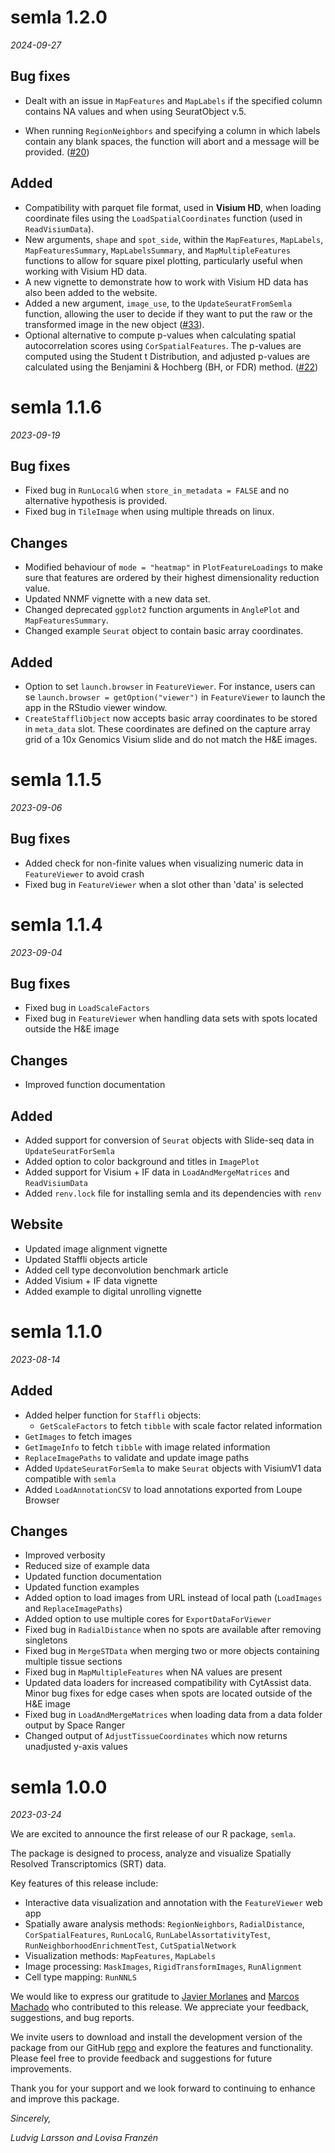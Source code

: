 # semla 1.2.0

*2024-09-27*

## Bug fixes

- Dealt with an issue in `MapFeatures` and `MapLabels` if the specified column contains NA values and when using SeuratObject v.5.

- When running `RegionNeighbors` and specifying a column in which labels contain any blank spaces, the function will abort and a message will be provided. ([#20](https://github.com/ludvigla/semla/issues/20))


## Added

- Compatibility with parquet file format, used in **Visium HD**, when loading coordinate files using the `LoadSpatialCoordinates` function (used in `ReadVisiumData`).
- New arguments, `shape` and `spot_side`, within the `MapFeatures`, `MapLabels`, `MapFeaturesSummary`, `MapLabelsSummary`, and `MapMultipleFeatures` functions to allow for square pixel plotting, particularly useful when working with Visium HD data. 
- A new vignette to demonstrate how to work with Visium HD data has also been added to the website.
- Added a new argument, `image_use`, to the `UpdateSeuratFromSemla` function, allowing the user to decide if they want to put the raw or the transformed image in the new object ([#33](https://github.com/ludvigla/semla/pull/33)). 
- Optional alternative to compute p-values when calculating spatial autocorrelation scores using `CorSpatialFeatures`. The p-values are computed using the Student t Distribution, and adjusted p-values are calculated using the Benjamini & Hochberg (BH, or FDR) method. ([#22](https://github.com/ludvigla/semla/issues/22))


# semla 1.1.6

*2023-09-19*

## Bug fixes

-   Fixed bug in `RunLocalG` when `store_in_metadata = FALSE` and no alternative hypothesis is provided.
-   Fixed bug in `TileImage` when using multiple threads on linux.

## Changes

-   Modified behaviour of `mode = "heatmap"` in `PlotFeatureLoadings` to make sure that features are ordered by their highest dimensionality reduction value.
-   Updated NNMF vignette with a new data set.
-   Changed deprecated `ggplot2` function arguments in `AnglePlot` and `MapFeaturesSummary`.
-   Changed example `Seurat` object to contain basic array coordinates.

## Added

-   Option to set `launch.browser` in `FeatureViewer`. For instance, users can se `launch.browser = getOption("viewer")` in `FeatureViewer` to launch the app in the RStudio viewer window.
-   `CreateStaffliObject` now accepts basic array coordinates to be stored in `meta_data` slot. These coordinates are defined on the capture array grid of a 10x Genomics Visium slide and do not match the H&E images.

# semla 1.1.5

*2023-09-06*

## Bug fixes

-   Added check for non-finite values when visualizing numeric data in `FeatureViewer` to avoid crash
-   Fixed bug in `FeatureViewer` when a slot other than 'data' is selected

# semla 1.1.4

*2023-09-04*

## Bug fixes

-   Fixed bug in `LoadScaleFactors`
-   Fixed bug in `FeatureViewer` when handling data sets with spots located outside the H&E image

## Changes

-   Improved function documentation

## Added

-   Added support for conversion of `Seurat` objects with Slide-seq data in `UpdateSeuratForSemla`
-   Added option to color background and titles in `ImagePlot`
-   Added support for Visium + IF data in `LoadAndMergeMatrices` and `ReadVisiumData`
-   Added `renv.lock` file for installing semla and its dependencies with `renv`

## Website

-   Updated image alignment vignette
-   Updated Staffli objects article
-   Added cell type deconvolution benchmark article
-   Added Visium + IF data vignette
-   Added example to digital unrolling vignette

# semla 1.1.0

*2023-08-14*

## Added

-   Added helper function for `Staffli` objects:
    -   `GetScaleFactors` to fetch `tibble` with scale factor related information
-   `GetImages` to fetch images
-   `GetImageInfo` to fetch `tibble` with image related information
-   `ReplaceImagePaths` to validate and update image paths
-   Added `UpdateSeuratForSemla` to make `Seurat` objects with VisiumV1 data compatible with `semla`
-   Added `LoadAnnotationCSV` to load annotations exported from Loupe Browser

## Changes

-   Improved verbosity
-   Reduced size of example data
-   Updated function documentation
-   Updated function examples
-   Added option to load images from URL instead of local path (`LoadImages` and `ReplaceImagePaths`)
-   Added option to use multiple cores for `ExportDataForViewer`
-   Fixed bug in `RadialDistance` when no spots are available after removing singletons
-   Fixed bug in `MergeSTData` when merging two or more objects containing multiple tissue sections
-   Fixed bug in `MapMultipleFeatures` when NA values are present
-   Updated data loaders for increased compatibility with CytAssist data. Minor bug fixes for edge cases when spots are located outside of the H&E image
-   Fixed bug in `LoadAndMergeMatrices` when loading data from a data folder output by Space Ranger
-   Changed output of `AdjustTissueCoordinates` which now returns unadjusted y-axis values

# semla 1.0.0

*2023-03-24*

We are excited to announce the first release of our R package, `semla`.

The package is designed to process, analyze and visualize Spatially Resolved Transcriptomics (SRT) data.

Key features of this release include:

-   Interactive data visualization and annotation with the `FeatureViewer` web app
-   Spatially aware analysis methods: `RegionNeighbors`, `RadialDistance`, `CorSpatialFeatures`, `RunLocalG`, `RunLabelAssortativityTest`, `RunNeighborhoodEnrichmentTest`, `CutSpatialNetwork`
-   Visualization methods: `MapFeatures`, `MapLabels`
-   Image processing: `MaskImages`, `RigidTransformImages`, `RunAlignment`
-   Cell type mapping: `RunNNLS`

We would like to express our gratitude to [Javier Morlanes](https://github.com/jemorlanes) and [Marcos Machado](https://github.com/mabreumac) who contributed to this release. We appreciate your feedback, suggestions, and bug reports.

We invite users to download and install the development version of the package from our GitHub [repo](https://github.com/ludvigla/semla) and explore the features and functionality. Please feel free to provide feedback and suggestions for future improvements.

Thank you for your support and we look forward to continuing to enhance and improve this package.

*Sincerely,*

*Ludvig Larsson and Lovisa Franzén*
